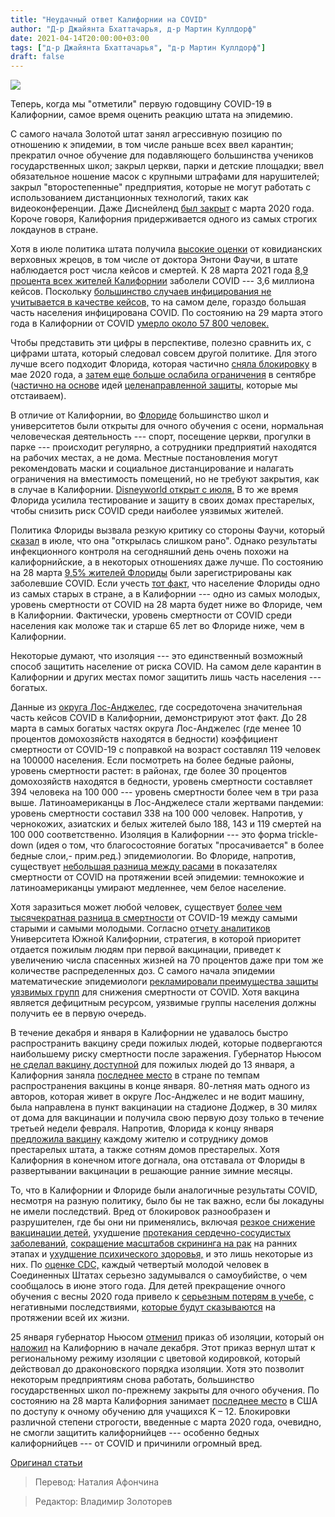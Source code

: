 ```yaml
---
title: "Неудачный ответ Калифорнии на COVID"
author: "Д-р Джайянта Бхаттачарья, д-р Мартин Куллдорф"
date: 2021-04-14T20:00:00+03:00
tags: ["д-р Джайянта Бхаттачарья", "д-р Мартин Куллдорф"]
draft: false
---
```

![](https://kion546.b-cdn.net/2020/12/stay-at-home-860x460.png)

Теперь, когда мы "отметили" первую годовщину COVID-19 в Калифорнии, самое время оценить реакцию штата на эпидемию.

С самого начала Золотой штат занял агрессивную позицию по отношению к эпидемии, в том числе раньше всех ввел карантин; прекратил очное обучение для подавляющего большинства учеников государственных школ; закрыл церкви, парки и детские площадки;  ввел обязательное ношение масок с крупными штрафами для нарушителей; закрыл "второстепенные" предприятия, которые не могут работать с использованием дистанционных технологий, таких как видеоконференции. Даже Диснейленд [был закрыт](https://losangeles.cbslocal.com/2020/03/12/coronavirus-disneyland-closed/) с марта 2020 года. Короче говоря, Калифорния придерживается одного из самых строгих локдаунов в стране.

Хотя в июле политика штата получила [высокие оценки](https://abc7.com/anthony-fauci-dr-sara-cody-covid-19-santa-clara-county-health/6267949/) от ковидианских верховных жрецов, в том числе от доктора Энтони Фаучи, в штате наблюдается рост числа кейсов и смертей. К 28 марта 2021 года [8,9 процента всех жителей Калифорнии](https://ig.ft.com/coronavirus-chart/?areas=isr&areas=usa&areas=gbr&areas=swe&areasRegional=usfl&areasRegional=usca&cumulative=1&logScale=0&per100K=1&startDate=2020-03-01&values=deaths) заболели COVID --- 3,6 миллиона кейсов. Поскольку [большинство случаев инфицирования не учитывается в качестве кейсов,](https://pubmed.ncbi.nlm.nih.gov/32421144/) то на самом деле, гораздо большая часть населения инфицирована COVID. По состоянию на 29 марта этого года в Калифорнии от COVID [умерло около 57 800 человек.](https://covid19.ca.gov/state-dashboard/)

Чтобы представить эти цифры в перспективе, полезно сравнить их, с цифрами штата, который следовал совсем другой политике. Для этого лучше всего подходит Флорида, которая частично [сняла блокировку](https://www.dailymail.co.uk/news/article-8285211/Florida-reopens-economy-states-continue-lift-COVID-19-lockdowns.html) в мае 2020 года, а [затем еще больше ослабила ограничения](https://www.npr.org/sections/coronavirus-live-updates/2020/09/25/916969969/floridas-governor-lifts-all-covid-19-restrictions-on-businesses-statewide) в сентябре ([частично на основе](https://alachuachronicle.com/governor-desantis-roundtable-experts-advocate-for-normal-life-for-young-people/) идей [целенаправленной защиты,](https://gbdeclaration.org/) которые мы отстаиваем).

В отличие от Калифорнии, во [Флориде](https://www.usatoday.com/storytelling/coronavirus-reopening-america-map/) большинство школ и университетов были открыты для очного обучения с осени, нормальная человеческая деятельность --- спорт, посещение церкви, прогулки в парке --- происходит регулярно, а сотрудники предприятий находятся на рабочих местах, а не дома. Местные постановления могут рекомендовать маски и социальное дистанцирование и налагать ограничения на вместимость помещений, но не требуют закрытия, как в случае в Калифорнии. [Disneyworld открыт с июля.](https://www.foxnews.com/travel/disney-world-present-reopening-plans-theme-park) В то же время Флорида усилила тестирование и защиту в своих домах престарелых, чтобы снизить риск COVID среди наиболее уязвимых жителей.

Политика Флориды вызвала резкую критику со стороны Фаучи, который [сказал](https://thehill.com/policy/healthcare/506867-desantis-breaks-with-fauci-says-florida-didnt-rush-reopening?amp=1&amp_recirculation=1) в июле, что она "открылась слишком рано". Однако результаты инфекционного контроля на сегодняшний день очень похожи на калифорнийские, а в некоторых отношениях даже лучше. По состоянию на 28 марта [9,5% жителей Флориды](https://ig.ft.com/coronavirus-chart/?areas=isr&areas=usa&areas=gbr&areas=swe&areasRegional=usfl&areasRegional=usca&cumulative=1&logScale=0&per100K=1&startDate=2020-03-01&values=deaths) были зарегистрированы как заболевшие COVID. Если учесть [тот факт,](https://worldpopulationreview.com/state-rankings/median-age-by-state) что население Флориды одно из самых старых в стране, а в Калифорнии --- одно из самых молодых, уровень смертности от COVID на 28 марта будет ниже во Флориде, чем в Калифорнии. Фактически, уровень смертности от COVID среди населения как моложе так и старше 65 лет во Флориде ниже, чем в Калифорнии.

Некоторые думают, что изоляция --- это единственный возможный способ защитить население от риска COVID. На самом деле карантин в Калифорнии и других местах помог защитить лишь часть населения --- богатых.

Данные из [округа Лос-Анджелес,](http://publichealth.lacounty.gov/media/Coronavirus/data/index.htm#graph-deathrate) где сосредоточена значительная часть кейсов COVID в Калифорнии, демонстрируют этот факт. До 28 марта в самых богатых частях округа Лос-Анджелес (где менее 10 процентов домохозяйств находятся в бедности) коэффициент смертности от COVID-19 с поправкой на возраст составлял 119 человек на 100000 населения. Если посмотреть на более бедные районы, уровень смертности растет: в районах, где более 30 процентов домохозяйств находятся в бедности, уровень смертности составляет 394 человека на 100 000 --- уровень смертности более чем в три раза выше. Латиноамериканцы в Лос-Анджелесе стали жертвами пандемии: уровень смертности составил 338 на 100 000 человек. Напротив, у чернокожих, азиатских и белых жителей было 188, 143 и 119 смертей на 100 000 соответственно. Изоляция в Калифорнии --- это форма trickle-down (идея о том, что благосостояние богатых "просачивается" в более бедные слои,- прим.ред.) эпидемиологии. Во Флориде, напротив, существует [небольшая разница между расами](https://covidtracking.com/data/state/florida) в показателях смертности от COVID на протяжении всей эпидемии: темнокожие и латиноамериканцы умирают медленнее, чем белое население.

Хотя заразиться может любой человек, существует [более чем тысячекратная разница в смертности](https://www.linkedin.com/pulse/covid-19-counter-measures-should-age-specific-martin-kulldorff/) от COVID-19 между самыми старыми и самыми молодыми. Согласно [отчету аналитиков](https://abigailhorn.github.io/COV2-Vax/) Университета Южной Калифорнии, стратегия, в которой приоритет отдается пожилым людям при первой вакцинации, приведет к увеличению числа спасенных жизней на 70 процентов даже при том же количестве распределенных доз. С самого начала эпидемии математические эпидемиологи [рекламировали преимущества защиты уязвимых групп](https://www.math.cmu.edu/~wes/covid.html) для снижения смертности от COVID. Хотя вакцина является дефицитным ресурсом, уязвимые группы населения должны получить ее в первую очередь.

В течение декабря и января в Калифорнии не удавалось быстро распространить вакцину среди пожилых людей, которые подвергаются наибольшему риску смертности после заражения. Губернатор Ньюсом [не сделал вакцину доступной](https://www.sfgate.com/coronavirus/article/California-vaccine-COVID-who-decides-when-get-dose-15875101.php) для пожилых людей до 13 января, а Калифорния заняла [последнее место](https://www.sfgate.com/coronavirus/article/California-COVID-vaccine-rank-states-numbers-last-15890734.php?utm_source=dlvr.it&utm_medium=twitter) в стране по темпам распространения вакцины в конце января. 80-летняя мать одного из авторов, которая живет в округе Лос-Анджелес и не водит машину, была направлена в пункт вакцинации на стадионе Доджер, в 30 милях от дома для вакцинации и получила свою первую дозу только в течение третьей недели февраля. Напротив, Флорида к концу января [предложила вакцину](https://www.sfgate.com/coronavirus/article/California-COVID-vaccine-rank-states-numbers-last-15890734.php?utm_source=dlvr.it&utm_medium=twitter) каждому жителю и сотруднику домов престарелых штата, а также сотням домов престарелых. Хотя Калифорния в конечном итоге догнала, она отставала от Флориды в развертывании вакцинации в решающие ранние зимние месяцы.

То, что в Калифорнии и Флориде были аналогичные результаты COVID, несмотря на разную политику, было бы не так важно, если бы локадуны не имели последствий. Вред от блокировок разнообразен и разрушителен, где бы они ни применялись, включая [резкое снижение вакцинации детей,](https://www.cdc.gov/mmwr/volumes/69/wr/mm6919e2.htm) ухудшение [протекания сердечно-сосудистых заболеваний](https://heart.bmj.com/content/heartjnl/early/2020/10/19/heartjnl-2020-317870.full.pdf), [сокращение масштабов скрининга на рак](https://www.usnews.com/news/health-news/articles/2021-01-14/cancer-screening-fell-sharply-early-in-pandemic-but-has-rebounded) на ранних этапах и [ухудшение психического здоровья,](https://www.health.org.uk/news-and-comment/blogs/emerging-evidence-on-covid-19s-impact-on-mental-health-and-health) и это лишь некоторые из них. По [оценке CDC,](https://www.cdc.gov/mmwr/volumes/69/wr/mm6932a1.htm) каждый четвертый молодой человек в Соединенных Штатах серьезно задумывался о самоубийстве, о чем сообщалось в июне этого года. Для детей прекращение очного обучения с весны 2020 года привело к [серьезным потерям в учебе,](https://credo.stanford.edu/sites/g/files/sbiybj6481/f/short_brief_on_learning_loss_final_v.3.pdf) с негативными последствиями, [которые будут сказываются](https://jamanetwork.com/journals/jamanetworkopen/fullarticle/2772834) на протяжении всей их жизни.

25 января губернатор Ньюсом [отменил](https://www.nytimes.com/2021/01/26/us/california-covid-reopening.html) приказ об изоляции, который он [наложил](https://www.politico.com/states/california/story/2020/12/03/newsom-will-apply-regional-stay-home-orders-in-california-based-on-hospital-capacity-1340904) на Калифорнию в начале декабря. Этот приказ вернул штат к региональному режиму изоляции с цветовой кодировкой, который действовал до драконовского порядка изоляции. Хотя это позволит некоторым предприятиям снова работать, большинство государственных школ по-прежнему закрыты для очного обучения. По состоянию на 28 марта Калифорния занимает [последнее место](https://cai.burbio.com/school-opening-tracker/) в США по доступу к очному обучению для учащихся K – 12. Блокировки различной степени строгости, введенные с марта 2020 года, очевидно, не смогли защитить калифорнийцев --- особенно бедных калифорнийцев --- от COVID и причинили огромный вред.

[Оригинал статьи](https://www.aier.org/article/californias-failed-response-to-covid/)

> Перевод: Наталия Афончина

> Редактор: Владимир Золоторев
